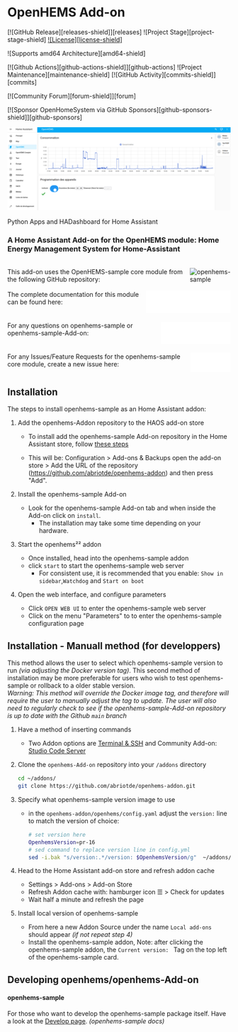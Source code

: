 <!-- markdown file presented on the main addon info tab -->

# OpenHEMS Add-on


[![GitHub Release][releases-shield]][releases]
![Project Stage][project-stage-shield]
[![License][license-shield]](LICENSE)


![Supports amd64 Architecture][amd64-shield]

[![Github Actions][github-actions-shield]][github-actions]
![Project Maintenance][maintenance-shield]
[![GitHub Activity][commits-shield]][commits]

[![Community Forum][forum-shield]][forum]

[![Sponsor OpenHomeSystem via GitHub Sponsors][github-sponsors-shield]][github-sponsors]

![HADashboard screenshot](https://raw.githubusercontent.com/abriotde/openhems-addon/refs/heads/main/images/screenshot.png)

Python Apps and HADashboard for Home Assistant

### A Home Assistant Add-on for the OpenHEMS module: Home Energy Management System for Home-Assistant

</br>

<div style="display: flex;">
This add-on uses the OpenHEMS-sample core module from the following GitHub repository:
&nbsp; &nbsp;
<a style="text-decoration:none" href="https://github.com/abriotde/openhems-sample">
    <img src="https://raw.githubusercontent.com/abriotde/openhems-sample/master/docs/images/openhems-sample_button.svg" alt="openhems-sample">
</a>
</div>

</br>

<div style="display: flex;">
The complete documentation for this module can be found here:
&nbsp; &nbsp;
<a style="text-decoration:none" href="https://openhems.readthedocs.io/en/latest/">
    <img src="https://raw.githubusercontent.com/abriotde/openhems-sample/master/docs/images/Documentation_button.svg" alt="Documentation">
</a>
</div>

</br>

<div style="display: flex;">
For any questions on openhems-sample or openhems-sample-Add-on:
&nbsp; &nbsp;
<a style="text-decoration:none" href="https://community.home-assistant.io/t/openhems-sample-an-energy-management-for-home-assistant/338126">
    <img src="https://raw.githubusercontent.com/abriotde/openhems-sample/master/docs/images/Community_button.svg" alt="Community">
</a>
</div>

</br>

<div style="display: flex;">
For any Issues/Feature Requests for the openhems-sample core module, create a new issue here:
&nbsp; &nbsp;
<a style="text-decoration:none" href="https://github.com/abriotde/openhems-sample/issues">
    <img src="https://raw.githubusercontent.com/abriotde/openhems-sample/master/docs/images/Issues_button.svg" alt="Issues">
</a>
</div>

## Installation

The steps to install openhems-sample as an Home Assistant addon:

1) Add the openhems-Addon repository to the HAOS add-on store

    - To install add the openhems-sample Add-on repository in the Home Assistant store, follow [these steps](https://www.home-assistant.io/common-tasks/os/#installing-third-party-add-ons)

    - This will be: Configuration > Add-ons & Backups open the add-on store > Add the URL of the repository (https://github.com/abriotde/openhems-addon) and then press "Add".

2) Install the openhems-sample Add-on 
    - Look for the openhems-sample Add-on tab and when inside the Add-on click on `install`.
      - The installation may take some time depending on your hardware.

3) Start the openhems²² addon
    - Once installed, head into the openhems-sample addon
    - click `start` to start the openhems-sample web server
      -  For consistent use, it is recommended that you enable: `Show in sidebar`,`Watchdog` and `Start on boot `

4) Open the web interface, and configure parameters
    - Click `OPEN WEB UI` to enter the openhems-sample web server
    - Click on the menu "Parameters" to to enter the openhems-sample configuration page

## Installation - Manuall method (for developpers)
This method allows the user to select which openhems-sample version to run _(via adjusting the Docker version tag)_. This second method of installation may be more preferable for users who wish to test openhems-sample or rollback to a older stable version.   
_Warning: This method will override the Docker image tag, and therefore will require the user to manually adjust the tag to update. The user will also need to regularly check to see if the openhems-sample-Add-on repository is up to date with the Github `main` branch_

1) Have a method of inserting commands
    - Two Addon options are [Terminal & SSH](https://github.com/home-assistant/addons/tree/master/ssh) and Community Add-on: [Studio Code Server](https://github.com/hassio-addons/addon-vscode)

2) Clone the `openhems-Add-on` repository into your `/addons` directory 
    ```bash
    cd ~/addons/
    git clone https://github.com/abriotde/openhems-addon.git
    ```

3) Specify what openhems-sample version image to use
    - in the `openhems-addon/openhems/config.yaml` adjust the `version:` line to match the version of choice:
      ```bash
      # set version here 
      OpenhemsVersion=pr-16
      # sed command to replace version line in config.yml 
      sed -i.bak "s/version:.*/version: $OpenhemsVersion/g"  ~/addons/openhems-add-on/openhems-sample/config.yml
      ```
4) Head to the Home Assistant add-on store and refresh addon cache
    - Settings > Add-ons > Add-on Store
    - Refresh Addon cache with: hamburger icon ☰ > Check for updates
    - Wait half a minute and refresh the page 

5) Install local version of openhems-sample 
    - From here a new Addon Source under the name `Local add-ons` should appear _(if not repeat step 4)_
    - Install the openhems-sample addon, Note: after clicking the openhems-sample addon, the `Current version: ` Tag on the top left of the openhems-sample card.


## Developing openhems/openhems-Add-on

#### **openhems-sample**
For those who want to develop the openhems-sample package itself. Have a look at the [Develop page](https://openhems.readthedocs.io/en/latest/develop.html). _(openhems-sample docs)_ 

